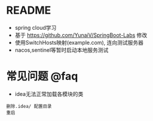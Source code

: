 # README

- spring cloud学习
- 基于 https://github.com/YunaiV/SpringBoot-Labs 修改
- 使用SwitchHosts映射(example.com), 连向测试服务器
- nacos,sentinel等暂时启动本地服务测试

# 常见问题 @faq

- idea无法正常加载各模块的类

```
删除.idea/ 配置目录
重启
```

